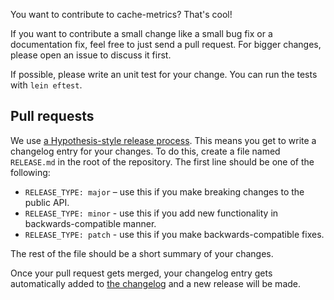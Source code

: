 You want to contribute to cache-metrics? That's cool!

If you want to contribute a small change like a small bug fix or a documentation fix,
feel free to just send a pull request. For bigger changes, please open an issue to discuss it first.

If possible, please write an unit test for your change.
You can run the tests with `lein eftest`.

## Pull requests

We use [a Hypothesis-style release process](https://hypothesis.works/articles/continuous-releases/).
This means you get to write a changelog entry for your changes. To do this, create a file named `RELEASE.md`
in the root of the repository. The first line should be one of the following:

* `RELEASE_TYPE: major` – use this if you make breaking changes to the public API.
* `RELEASE_TYPE: minor` - use this if you add new functionality in backwards-compatible manner.
* `RELEASE_TYPE: patch` - use this if you make backwards-compatible fixes.

The rest of the file should be a short summary of your changes.

Once your pull request gets merged, your changelog entry gets automatically added to [the changelog](https://github.com/miikka/cache-metrics/blob/master/CHANGELOG.md)
and a new release will be made.

